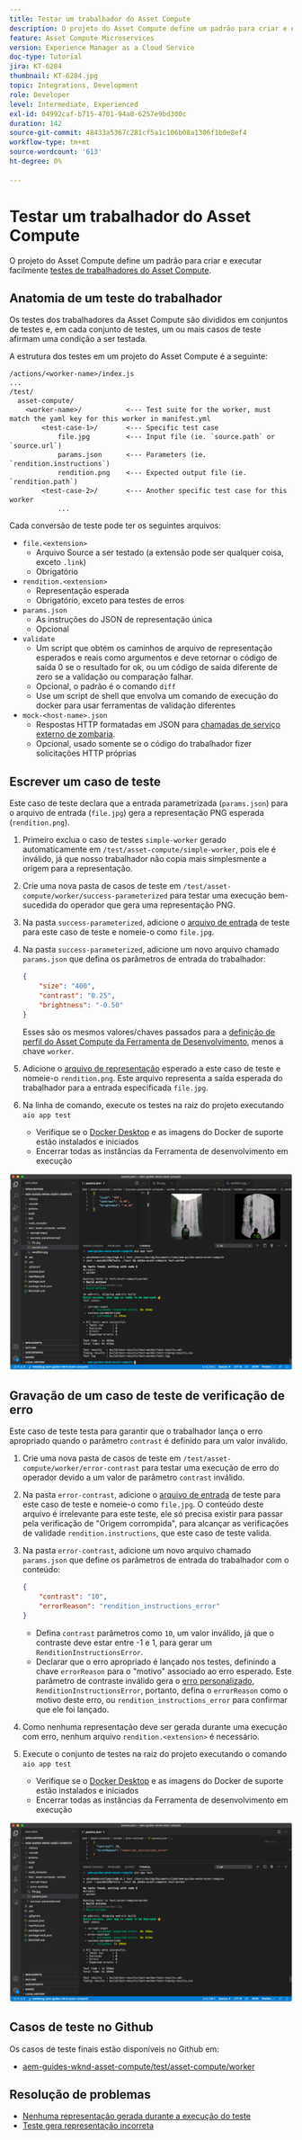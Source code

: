 ```yaml
---
title: Testar um trabalhador do Asset Compute
description: O projeto do Asset Compute define um padrão para criar e executar facilmente testes de trabalhadores do Asset Compute.
feature: Asset Compute Microservices
version: Experience Manager as a Cloud Service
doc-type: Tutorial
jira: KT-6284
thumbnail: KT-6284.jpg
topic: Integrations, Development
role: Developer
level: Intermediate, Experienced
exl-id: 04992caf-b715-4701-94a8-6257e9bd300c
duration: 142
source-git-commit: 48433a5367c281cf5a1c106b08a1306f1b0e8ef4
workflow-type: tm+mt
source-wordcount: '613'
ht-degree: 0%

---
```


# Testar um trabalhador do Asset Compute

O projeto do Asset Compute define um padrão para criar e executar facilmente [testes de trabalhadores do Asset Compute](https://experienceleague.adobe.com/docs/asset-compute/using/extend/test-custom-application.html?lang=pt-BR).

## Anatomia de um teste do trabalhador

Os testes dos trabalhadores da Asset Compute são divididos em conjuntos de testes e, em cada conjunto de testes, um ou mais casos de teste afirmam uma condição a ser testada.

A estrutura dos testes em um projeto do Asset Compute é a seguinte:

```
/actions/<worker-name>/index.js
...
/test/
  asset-compute/
    <worker-name>/           <--- Test suite for the worker, must match the yaml key for this worker in manifest.yml
        <test-case-1>/       <--- Specific test case 
            file.jpg         <--- Input file (ie. `source.path` or `source.url`)
            params.json      <--- Parameters (ie. `rendition.instructions`)
            rendition.png    <--- Expected output file (ie. `rendition.path`)
        <test-case-2>/       <--- Another specific test case for this worker
            ...
```

Cada conversão de teste pode ter os seguintes arquivos:

+ `file.<extension>`
   + Arquivo Source a ser testado (a extensão pode ser qualquer coisa, exceto `.link`)
   + Obrigatório
+ `rendition.<extension>`
   + Representação esperada
   + Obrigatório, exceto para testes de erros
+ `params.json`
   + As instruções do JSON de representação única
   + Opcional
+ `validate`
   + Um script que obtém os caminhos de arquivo de representação esperados e reais como argumentos e deve retornar o código de saída 0 se o resultado for ok, ou um código de saída diferente de zero se a validação ou comparação falhar.
   + Opcional, o padrão é o comando `diff`
   + Use um script de shell que envolva um comando de execução do docker para usar ferramentas de validação diferentes
+ `mock-<host-name>.json`
   + Respostas HTTP formatadas em JSON para [chamadas de serviço externo de zombaria](https://www.mock-server.com/mock_server/creating_expectations.html).
   + Opcional, usado somente se o código do trabalhador fizer solicitações HTTP próprias

## Escrever um caso de teste

Este caso de teste declara que a entrada parametrizada (`params.json`) para o arquivo de entrada (`file.jpg`) gera a representação PNG esperada (`rendition.png`).

1. Primeiro exclua o caso de testes `simple-worker` gerado automaticamente em `/test/asset-compute/simple-worker`, pois ele é inválido, já que nosso trabalhador não copia mais simplesmente a origem para a representação.
1. Crie uma nova pasta de casos de teste em `/test/asset-compute/worker/success-parameterized` para testar uma execução bem-sucedida do operador que gera uma representação PNG.
1. Na pasta `success-parameterized`, adicione o [arquivo de entrada](./assets/test/success-parameterized/file.jpg) de teste para este caso de teste e nomeie-o como `file.jpg`.
1. Na pasta `success-parameterized`, adicione um novo arquivo chamado `params.json` que defina os parâmetros de entrada do trabalhador:

   ```json
   { 
       "size": "400",
       "contrast": "0.25",
       "brightness": "-0.50"
   }
   ```

   Esses são os mesmos valores/chaves passados para a [definição de perfil do Asset Compute da Ferramenta de Desenvolvimento](../develop/development-tool.md), menos a chave `worker`.

1. Adicione o [arquivo de representação](./assets/test/success-parameterized/rendition.png) esperado a este caso de teste e nomeie-o `rendition.png`. Este arquivo representa a saída esperada do trabalhador para a entrada especificada `file.jpg`.
1. Na linha de comando, execute os testes na raiz do projeto executando `aio app test`
   + Verifique se o [Docker Desktop](../set-up/development-environment.md#docker) e as imagens do Docker de suporte estão instalados e iniciados
   + Encerrar todas as instâncias da Ferramenta de desenvolvimento em execução

![Teste - Êxito &#x200B;](./assets/test/success-parameterized/result.png)

## Gravação de um caso de teste de verificação de erro

Este caso de teste testa para garantir que o trabalhador lança o erro apropriado quando o parâmetro `contrast` é definido para um valor inválido.

1. Crie uma nova pasta de casos de teste em `/test/asset-compute/worker/error-contrast` para testar uma execução de erro do operador devido a um valor de parâmetro `contrast` inválido.
1. Na pasta `error-contrast`, adicione o [arquivo de entrada](./assets/test/error-contrast/file.jpg) de teste para este caso de teste e nomeie-o como `file.jpg`. O conteúdo deste arquivo é irrelevante para este teste, ele só precisa existir para passar pela verificação de &quot;Origem corrompida&quot;, para alcançar as verificações de validade `rendition.instructions`, que este caso de teste valida.
1. Na pasta `error-contrast`, adicione um novo arquivo chamado `params.json` que define os parâmetros de entrada do trabalhador com o conteúdo:

   ```json
   {
       "contrast": "10",
       "errorReason": "rendition_instructions_error"
   }
   ```

   + Defina `contrast` parâmetros como `10`, um valor inválido, já que o contraste deve estar entre -1 e 1, para gerar um `RenditionInstructionsError`.
   + Declarar que o erro apropriado é lançado nos testes, definindo a chave `errorReason` para o &quot;motivo&quot; associado ao erro esperado. Este parâmetro de contraste inválido gera o [erro personalizado](../develop/worker.md#errors), `RenditionInstructionsError`, portanto, defina o `errorReason` como o motivo deste erro, ou `rendition_instructions_error` para confirmar que ele foi lançado.

1. Como nenhuma representação deve ser gerada durante uma execução com erro, nenhum arquivo `rendition.<extension>` é necessário.
1. Execute o conjunto de testes na raiz do projeto executando o comando `aio app test`
   + Verifique se o [Docker Desktop](../set-up/development-environment.md#docker) e as imagens do Docker de suporte estão instalados e iniciados
   + Encerrar todas as instâncias da Ferramenta de desenvolvimento em execução

![Teste - Contraste de erros](./assets/test/error-contrast/result.png)

## Casos de teste no Github

Os casos de teste finais estão disponíveis no Github em:

+ [aem-guides-wknd-asset-compute/test/asset-compute/worker](https://github.com/adobe/aem-guides-wknd-asset-compute/tree/master/test/asset-compute/worker)

## Resolução de problemas

+ [Nenhuma representação gerada durante a execução do teste](../troubleshooting.md#test-no-rendition-generated)
+ [Teste gera representação incorreta](../troubleshooting.md#tests-generates-incorrect-rendition)
